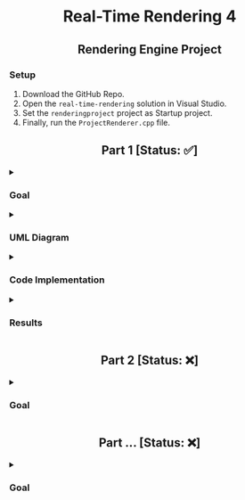 <h1 align=center>Real-Time Rendering 4</h1>




<h2 align=center>Rendering Engine Project</h2>

<h3>Setup</h3>
   
   1. Download the GitHub Repo.
   2. Open the `real-time-rendering` solution in Visual Studio.
   3. Set the `renderingproject` project as Startup project.
   4. Finally, run the `ProjectRenderer.cpp` file.
   

<h2 align=center>Part 1 [Status: ✅]</h2>

<details>
   <summary><h3>Goal</h3></summary>

   > #### Goal Of Projct <br/><br/>▷ The goal of this part of the project was to refactor the code in such ways so that we can encapsulate the data and its functionality, <br/> <br/>i.e. Break down the functionality of a GameObject and a Shader into different classes.
</details>

<details>
    <summary><h3>UML Diagram</h3></summary>
   
   <br/>
   
   As we can see in the UML diagram below, there is a relationship that exists between a GameObject and a ShaderTechnique. This relationship can be described as <i>has-a</i> relationship between the two classes. In basic terms, this means that a single game object **has a** shader attached to it.
   
   <br/>
   
   ![UML Diagram: Showing Relationship between GameObject class & ShaderTechnique class](https://user-images.githubusercontent.com/34424878/218233715-c4c1ceb1-90b4-4640-a164-d878f9ceac1d.png)
  
</details>

<details>
   <summary><h3>Code Implementation</h3></summary>
   
   ### Inhertiance Showcase
   
  ```cpp
  // This class (GameObject) inherits members and functions of ShaderTechnique class as private members and functions
  class GameObject : private ShaderTechnique
  ```
   
   ### GameObject Class (.h file)
   
  ```cpp
  /// A Gameobject class which creates the vertex buffer and renders the gameobject.
/// This class inherits membersand functions of ShaderTechnique class as private membersand functions
class GameObject : private ShaderTechnique
{
public:
	GLuint vbo; // vertex buffer object
	GLuint numOfVertices; // max number of vertices

	ShaderTechnique* shader; // pointer to the attached shader

	// default constructor
	GameObject();

	// Creates a buffer based on the array of vertices passed into the function
	void createVertexBuffer(vec3 vertices[], int numverts);

	// renders the gameobject onto the screen
	void render();
};
  ```
   
   ### ShaderTechnique Class (.h file)
   
  ```cpp
  /// A class that can load, compile and link a vertex and fragment shader onto gameobject(s)
class ShaderTechnique
{
public:
	// default constructor
	ShaderTechnique();

	// reads (shader) file and returns the content of file as a string
	string readFile(string fileName);

	// creates a type of shader object (Vertex & Fragment) and then compiles and attaches the shader object to the program object
	void addShader(GLuint shaderProgram, const char* pShaderText, GLenum shaderType);

	// links and validates the shader program and sets it into pipeline
	void buildShader(string vertexShaderPath, string fragmentShaderPath);
};
  ```
   
</details>

<details>
    <summary><h3>Results</h3></summary>
   
   ### Before
     
| <p><img src="https://user-images.githubusercontent.com/34424878/218224866-a321e4ff-0c1e-4f6a-8bab-207495e6703e.png" width=300 height=200/></p>  |
|---|
| - In this the scene, one shader is applied to every object that is being rendered.  <br><br>- No classes, everything is in one (.cpp) file. <br><br>- The path of the shader files are hard coded, so cannot be changed for different objects. |

  ### After
  
| <p><img src="https://user-images.githubusercontent.com/34424878/218225202-c0adc299-055d-452e-a1d0-7b9c538325e7.png" width=300 height=200/></p>  |
|---|
| - Multiple objects are being rendered with each of them having their own shader.  <br><br>- In this part of project, the different functionalities are divided into their own separate classes ( [GameObject](https://github.com/MehadND/real-time-rendering-4/blob/0cfb8ef77be6ad0702a423c0a3d99f58f9a4429c/gt41samples%20(1)/gt41samples/renderingproject/GameObject.h) & [Shader](https://github.com/MehadND/real-time-rendering-4/blob/0cfb8ef77be6ad0702a423c0a3d99f58f9a4429c/gt41samples%20(1)/gt41samples/renderingproject/ShaderTechnique.h) ) <br><br>- `buildShader(vertexShaderPath, fragmentShaderPath)` function has 2 paramters for allwong users to enter file paths of the (vertex & fragment) shaders to be used for an object. |

</details>


<h2 align=center>Part 2 [Status: ❌]</h2>

<details>
   <summary><h3>Goal</h3></summary>
</details>


<h2 align=center>Part ... [Status: ❌]</h2>
  
<details>
   <summary><h3>Goal</h3></summary>
</details>


 

 
